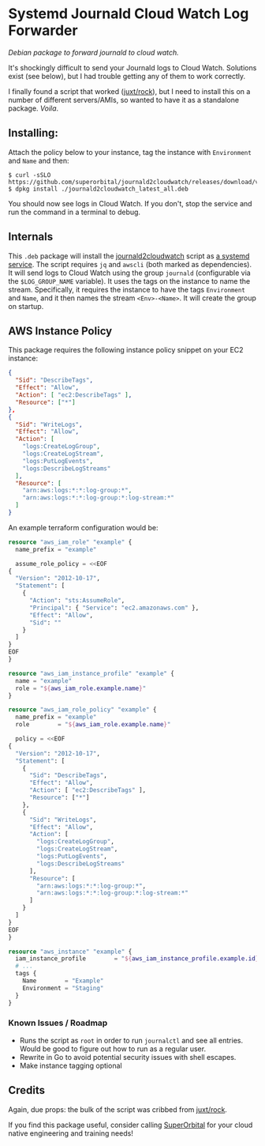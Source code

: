 # Systemd Journald Cloud Watch Log Forwarder

_Debian package to forward journald to cloud watch._

It's shockingly difficult to send your Journald logs to Cloud Watch.  Solutions
exist (see below), but I had trouble getting any of them to work correctly.

I finally found a script that worked
([juxt/rock](https://github.com/juxt/rock/tree/master/share/journald-cloud-watch-script)),
but I need to install this on a number of different servers/AMIs, so wanted to
have it as a standalone package.  _Voila_.

## Installing:

Attach the policy below to your instance, tag the instance with `Environment` and `Name` and then:

~~~ console
$ curl -sSLO https://github.com/superorbital/journald2cloudwatch/releases/download/v1.2.5/journald2cloudwatch_latest_all.deb
$ dpkg install ./journald2cloudwatch_latest_all.deb
~~~

You should now see logs in Cloud Watch.  If you don't, stop the service and run the command in a terminal to debug.

## Internals

This `.deb` package will install the
[journald2cloudwatch](/usr/bin/journald2cloudwatch) script as [a systemd
service](/lib/systemd/system/journald2cloudwatch.service).  The script requires
`jq` and `awscli` (both marked as dependencies).  It will send logs to Cloud
Watch using the group `journald` (configurable via the `$LOG_GROUP_NAME`
variable).  It uses the tags on the instance to name the stream.  Specifically,
it requires the instance to have the tags `Environment` and `Name`, and it then
names the stream `<Env>-<Name>`.  It will create the group on startup.

## AWS Instance Policy

This package requires the following instance policy snippet on your EC2 instance:

~~~ json
{
  "Sid": "DescribeTags",
  "Effect": "Allow",
  "Action": [ "ec2:DescribeTags" ],
  "Resource": ["*"]
},
{
  "Sid": "WriteLogs",
  "Effect": "Allow",
  "Action": [
    "logs:CreateLogGroup",
    "logs:CreateLogStream",
    "logs:PutLogEvents",
    "logs:DescribeLogStreams"
  ],
  "Resource": [
    "arn:aws:logs:*:*:log-group:*",
    "arn:aws:logs:*:*:log-group:*:log-stream:*"
  ]
}
~~~

An example terraform configuration would be:

~~~ terraform
resource "aws_iam_role" "example" {
  name_prefix = "example"

  assume_role_policy = <<EOF
{
  "Version": "2012-10-17",
  "Statement": [
    {
      "Action": "sts:AssumeRole",
      "Principal": { "Service": "ec2.amazonaws.com" },
      "Effect": "Allow",
      "Sid": ""
    }
  ]
}
EOF
}

resource "aws_iam_instance_profile" "example" {
  name = "example"
  role = "${aws_iam_role.example.name}"
}

resource "aws_iam_role_policy" "example" {
  name_prefix = "example"
  role        = "${aws_iam_role.example.name}"

  policy = <<EOF
{
  "Version": "2012-10-17",
  "Statement": [
    {
      "Sid": "DescribeTags",
      "Effect": "Allow",
      "Action": [ "ec2:DescribeTags" ],
      "Resource": ["*"]
    },
    {
      "Sid": "WriteLogs",
      "Effect": "Allow",
      "Action": [
        "logs:CreateLogGroup",
        "logs:CreateLogStream",
        "logs:PutLogEvents",
        "logs:DescribeLogStreams"
      ],
      "Resource": [
        "arn:aws:logs:*:*:log-group:*",
        "arn:aws:logs:*:*:log-group:*:log-stream:*"
      ]
    }
  ]
}
EOF
}

resource "aws_instance" "example" {
  iam_instance_profile        = "${aws_iam_instance_profile.example.id}"
  # ...
  tags {
    Name        = "Example"
    Environment = "Staging"
  }
}
~~~

### Known Issues / Roadmap

* Runs the script as `root` in order to run `journalctl` and see all entries.  Would be good to figure out how to run as a regular user.
* Rewrite in Go to avoid potential security issues with shell escapes.
* Make instance tagging optional

## Credits

Again, due props: the bulk of the script was cribbed from [juxt/rock](https://github.com/juxt/rock/tree/master/share/journald-cloud-watch-script).

If you find this package useful, consider calling [SuperOrbital](https://superorbit.al) for your cloud native engineering and training needs!
